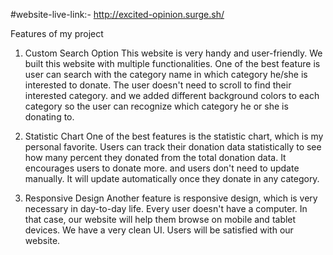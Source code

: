 #website-live-link:- http://excited-opinion.surge.sh/


Features of my project

1. Custom Search Option
This website is very handy and user-friendly. We built this website with multiple functionalities. One of the best feature is user can search with the category name in which category he/she is interested to donate. The user doesn't need to scroll to find their interested category. and we added different background colors to each category so the user can recognize which category he or she is donating to.

2. Statistic Chart
One of the best features is the statistic chart, which is my personal favorite. Users can track their donation data statistically to see how many percent they donated from the total donation data. It encourages users to donate more. and users don't need to update manually. It will update automatically once they donate in any category.

3. Responsive Design
Another feature is responsive design, which is very necessary in day-to-day life. Every user doesn't have a computer. In that case, our website will help them browse on mobile and tablet devices. We have a very clean UI. Users will be satisfied with our website.
